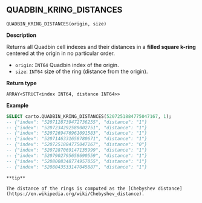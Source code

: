 ## QUADBIN_KRING_DISTANCES

```sql:signature
QUADBIN_KRING_DISTANCES(origin, size)
```

**Description**

Returns all Quadbin cell indexes and their distances in a **filled square k-ring** centered at the origin in no particular order.

* `origin`: `INT64` Quadbin index of the origin.
* `size`: `INT64` size of the ring (distance from the origin).

**Return type**

`ARRAY<STRUCT<index INT64, distance INT64>>`

**Example**

```sql
SELECT carto.QUADBIN_KRING_DISTANCES(5207251884775047167, 1);
-- {"index": "5207128739472736255", "distance": "1"}
-- {"index": "5207234292589002751", "distance": "1"}
-- {"index": "5207269476961091583", "distance": "1"}
-- {"index": "5207146331658780671", "distance": "1"}
-- {"index": "5207251884775047167", "distance": "0"}
-- {"index": "5207287069147135999", "distance": "1"}
-- {"index": "5207902795658690559", "distance": "1"}
-- {"index": "5208008348774957055", "distance": "1"}
-- {"index": "5208043533147045887", "distance": "1"}
```

````hint:info
**tip**

The distance of the rings is computed as the [Chebyshev distance](https://en.wikipedia.org/wiki/Chebyshev_distance).
````
